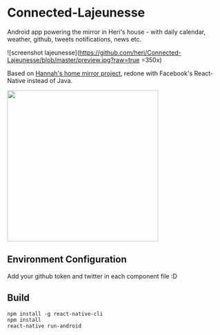 # Connected-Lajeunesse

Android app powering the mirror in Heri's house - with daily calendar, weather, github, tweets notifications, news etc.

![screenshot lajeunesse](https://github.com/heri/Connected-Lajeunesse/blob/master/preview.jpg?raw=true =350x)

Based on [Hannah's home mirror project](https://github.com/HannahMitt/HomeMirror), redone with Facebook's React-Native instead of Java.

<img src="https://raw.githubusercontent.com/HannahMitt/HomeMirror/master/design/IMG_20150825_191621.jpg" width="350px" />


## Environment Configuration
Add your github token and twitter in each component file :D

## Build
```
npm install -g react-native-cli
npm install
react-native run-android
```
